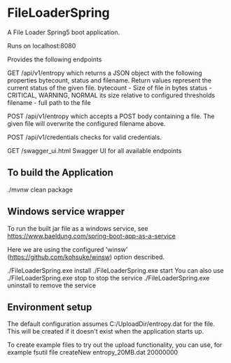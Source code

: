 # FileLoaderSpring

A File Loader Spring5 boot application.

Runs on localhost:8080

Provides the following endpoints

GET /api/v1/entropy which returns a JSON object with the following properties bytecount, status and filename.
Return values represent the current status of the given file.
bytecount - Size of file in bytes
status - CRITICAL, WARNING, NORMAL its size relative to configured thresholds
filename - full path to the file

POST /api/v1/entropy which accepts a POST body containing a file. The given file will overwrite the configured filename above.

POST /api/v1/credentials checks for valid credentials.

GET /swagger_ui.html Swagger UI for all available endpoints

## To build the Application
./mvnw clean package

## Windows service wrapper
To run the built jar file as a windows service, see
https://www.baeldung.com/spring-boot-app-as-a-service

Here we are using the configured 'winsw' (https://github.com/kohsuke/winsw) option described.

./FileLoaderSpring.exe install
./FileLoaderSpring.exe start
You can also use
./FileLoaderSpring.exe stop to stop the service
./FileLoaderSpring.exe uninstall to remove the service

## Environment setup
The default configuration assumes C:/UploadDir/entropy.dat for the file. 
This will be created if it doesn't exist when the application starts up.

To create example files to try out the upload functionality, you can use, for example 
fsutil file createNew entropy_20MB.dat 20000000
